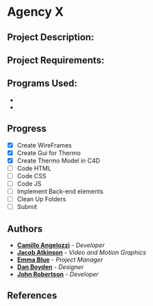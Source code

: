 # Agency X

## Project Description:

## Project Requirements:

## Programs Used:

-
-

## Progress

- [x] Create WireFrames
- [x] Create Gui for Thermo
- [x] Create Thermo Model in C4D
- [ ] Code HTML
- [ ] Code CSS
- [ ] Code JS
- [ ] Implement Back-end elements
- [ ] Clean Up Folders
- [ ] Submit

## Authors
* [**Camillo Angelozzi**](https://github.com/cangelozzi) - *Developer*
* [**Jacob Atkinson**](https://github.com/jiatkinson) - *Video and Motion Graphics*
* [**Emma Blue**](https://github.com/EmmaBlue) - *Project Manager*
* [**Dan Boyden**](https://github.com/OfficialDboyden) - *Designer*
* [**John Robertson**](https://github.com/tectone) - *Developer*

## References

